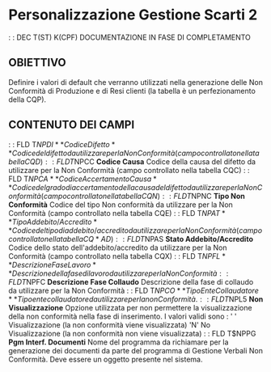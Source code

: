 # Personalizzazione Gestione Scarti 2
 :  : DEC T(ST) K(CPF)
DOCUMENTAZIONE IN FASE DI COMPLETAMENTO
## OBIETTIVO
Definire i valori di default che verranno utilizzati nella generazione delle Non Conformità di Produzione e di Resi clienti (la tabella è un perfezionamento della CQP).
## CONTENUTO DEI CAMPI
 :  : FLD T$NPDI **Codice Difetto**
Codice del difetto da utilizzare per la Non Conformità (campo controllato nella tabella CQD)
 :  : FLD T$NPCC **Codice Causa**
Codice della causa del  difetto da utilizzare per la Non Conformità (campo controllato nella tabella CQC)
 :  : FLD T$NPCA **Codice Accertamento Causa**
Codice del grado di accertamento della causa del difetto da utilizzare per la Non Conformità (campo controllato nella tabella CQN)
 :  : FLD T$NPNC **Tipo Non Conformità**
Codice del tipo Non conformità da utilizzare per la Non Conformità (campo controllato nella tabella CQE)
 :  : FLD T$NPAT **Tipo Addebito/Accredito**
Codice del tipo di addebito/accredito da utilizzare per la Non Conformità (campo controllato nella tabella CQ*AD)
 :  : FLD T$NPAS **Stato Addebito/Accredito**
Codice dello stato dell'addebito/accredito da utilizzare per la Non Conformità (campo controllato nella tabella CQX)
 :  : FLD T$NPFL **Descrizione Fase Lavoro**
Descrizione della fase di lavoro da utilizzare per la Non Conformità
 :  : FLD T$NPFC **Descrizione Fase Collaudo**
Descrizione della fase di collaudo da utilizzare per la Non Conformità
 :  : FLD T$NPCO **Tipo Ente Collaudatore**
Tipo ente collaudatore da utilizzare per la non Conformità.
 :  : FLD T$NPL5 **Non Visualizzazione**
Opzione utilizzata per non permettere la visualizzazione della non conformità nella fase di inserimento.  I valori validi sono : 
' '    Visualizzazione (la non conformità viene visualizzata)
'N'   No Visualizzazione (la non conformità non viene visualizzata)
 :  : FLD  T$NPPG **Pgm Interf. Documenti**
Nome del programma da richiamare per la generazione dei documenti da parte del programma di Gestione Verbali Non Conformità. Deve essere un oggetto presente nel sistema.
